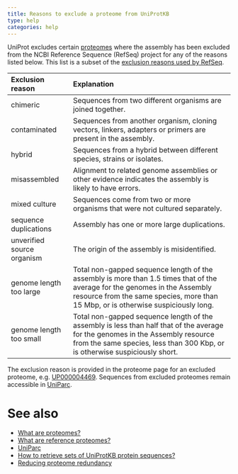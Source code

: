 ```yaml
---
title: Reasons to exclude a proteome from UniProtKB
type: help
categories: help
---
```


UniProt excludes certain [proteomes](https://www.uniprot.org/help/proteome) where the assembly has been excluded from the NCBI Reference Sequence (RefSeq) project for any of the reasons listed below. This list is a subset of the [exclusion reasons used by RefSeq](https://www.ncbi.nlm.nih.gov/assembly/help/anomnotrefseq/).

| Exclusion reason           | Explanation                                                                                                                                                                                                      |
|:---------------------------|:-----------------------------------------------------------------------------------------------------------------------------------------------------------------------------------------------------------------|
| chimeric                   | Sequences from two different organisms are joined together.                                                                                                                                                      |
| contaminated               | Sequences from another organism, cloning vectors, linkers, adapters or primers are present in the assembly.                                                                                                      |
| hybrid                     | Sequences from a hybrid between different species, strains or isolates.                                                                                                                                          |
| misassembled               | Alignment to related genome assemblies or other evidence indicates the assembly is likely to have errors.                                                                                                        |
| mixed culture              | Sequences come from two or more organisms that were not cultured separately.                                                                                                                                     |
| sequence duplications      | Assembly has one or more large duplications.                                                                                                                                                                     |
| unverified source organism | The origin of the assembly is misidentified.                                                                                                                                                                     |
| genome length too large    | Total non-gapped sequence length of the assembly is more than 1.5 times that of the average for the genomes in the Assembly resource from the same species, more than 15 Mbp, or is otherwise suspiciously long. |
| genome length too small    | Total non-gapped sequence length of the assembly is less than half that of the average for the genomes in the Assembly resource from the same species, less than 300 Kbp, or is otherwise suspiciously short.    |

The exclusion reason is provided in the proteome page for an excluded proteome, e.g. [UP000004469](https://www.uniprot.org/proteomes/UP000004469).
Sequences from excluded proteomes remain accessible in [UniParc](https://www.uniprot.org/uniparc).

# See also

- [What are proteomes?](https://www.uniprot.org/help/proteome)
- [What are reference proteomes?](https://www.uniprot.org/help/reference_proteome)
- [UniParc](https://www.uniprot.org/help/uniparc)
- [How to retrieve sets of UniProtKB protein sequences?](https://www.uniprot.org/help/retrieve_sets)
- [Reducing proteome redundancy](https://www.uniprot.org/help/proteome_redundancy)

